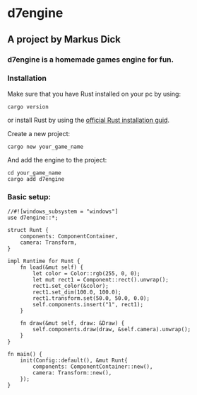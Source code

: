 # d7engine
## A project by Markus Dick
### d7engine is a homemade games engine for fun.

### Installation

Make sure that you have Rust installed on your pc by using:

```
cargo version
```

or install Rust by using the [official Rust installation guid](https://www.rust-lang.org/tools/install).

Create a new project:

```
cargo new your_game_name
```

And add the engine to the project:

```
cd your_game_name
cargo add d7engine
```

### Basic setup:

```
//#![windows_subsystem = "windows"]
use d7engine::*;

struct Runt {
    components: ComponentContainer,
    camera: Transform,
}

impl Runtime for Runt {
    fn load(&mut self) {
        let color = Color::rgb(255, 0, 0);
        let mut rect1 = Component::rect().unwrap();
        rect1.set_color(&color);
        rect1.set_dim(100.0, 100.0);
        rect1.transform.set(50.0, 50.0, 0.0);
        self.components.insert("1", rect1);
    }

    fn draw(&mut self, draw: &Draw) {
        self.components.draw(draw, &self.camera).unwrap();
    }
}

fn main() {
    init(Config::default(), &mut Runt{
        components: ComponentContainer::new(),
        camera: Transform::new(),
    });
}
```